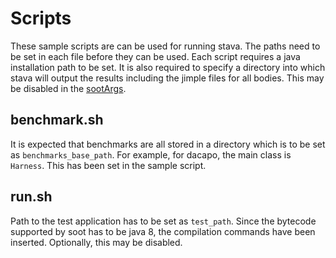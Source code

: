 # Scripts

These sample scripts are can be used for running stava. The paths need to be set in each file before they can be used. Each script requires a java installation path to be set. It is also required to specify a directory into which stava will output the results including the jimple files for all bodies. This may be disabled in the [sootArgs](https://github.com/42niks/stava/blob/master/src/main/GetSootArgs.java).

## benchmark.sh
It is expected that benchmarks are all stored in a directory which is to be set as `benchmarks_base_path`. For example, for dacapo, the main class is `Harness`. This has been set in the sample script.

## run.sh
Path to the test application has to be set as `test_path`. Since the bytecode supported by soot has to be java 8, the compilation commands have been inserted. Optionally, this may be disabled.